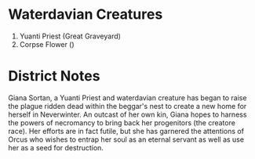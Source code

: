# Waterdavian Creatures

1. Yuanti Priest (Great Graveyard)
2. Corpse Flower ()

# District Notes

Giana Sortan, a Yuanti Priest and waterdavian creature has began to raise the plague ridden dead within the beggar's nest to create a new home for herself in Neverwinter. An outcast of her own kin, Giana hopes to harness the powers of necromancy to bring back her progenitors (the creatore race). Her efforts are in fact futile, but she has garnered the attentions of Orcus who wishes to entrap her soul as an eternal servant as well as use her as a seed for destruction.
